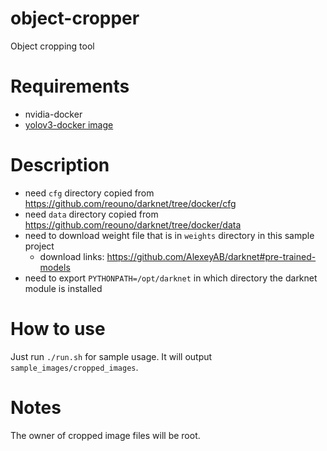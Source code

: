 # object-cropper
Object cropping tool

# Requirements

- nvidia-docker
- [yolov3-docker image](https://github.com/reouno/yolov3-docker)

# Description

- need `cfg` directory copied from https://github.com/reouno/darknet/tree/docker/cfg
- need `data` directory copied from https://github.com/reouno/darknet/tree/docker/data
- need to download weight file that is in `weights` directory in this sample project
  - download links: https://github.com/AlexeyAB/darknet#pre-trained-models
- need to export `PYTHONPATH=/opt/darknet` in which directory the darknet module is installed

# How to use

Just run `./run.sh` for sample usage. It will output `sample_images/cropped_images`.

# Notes

The owner of cropped image files will be root.
